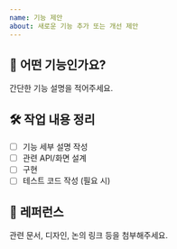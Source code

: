 ```yaml
---
name: 기능 제안
about: 새로운 기능 추가 또는 개선 제안
---
```

## 📌 어떤 기능인가요?
  
  간단한 기능 설명을 적어주세요.

## 🛠️ 작업 내용 정리
- [ ] 기능 세부 설명 작성
- [ ] 관련 API/화면 설계
- [ ] 구현
- [ ] 테스트 코드 작성 (필요 시)

## 🔗 레퍼런스
  
  관련 문서, 디자인, 논의 링크 등을 첨부해주세요.
